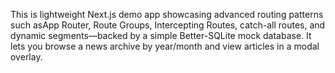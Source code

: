 This is lightweight Next.js demo app showcasing advanced routing patterns such asApp Router, Route Groups, Intercepting Routes, catch-all routes, and dynamic segments—backed by a simple Better-SQLite mock database. It lets you browse a news archive by year/month and view articles in a modal overlay.